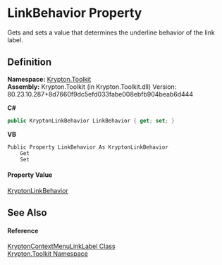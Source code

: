 # LinkBehavior Property


Gets and sets a value that determines the underline behavior of the link label.



## Definition
**Namespace:** <a href="79d2eac2-21f4-54ff-7552-b20c33c30600.md">Krypton.Toolkit</a>  
**Assembly:** Krypton.Toolkit (in Krypton.Toolkit.dll) Version: 80.23.10.287+8d7660f9dc5efd033fabe008ebfb904beab6d444

**C#**
``` C#
public KryptonLinkBehavior LinkBehavior { get; set; }
```
**VB**
``` VB
Public Property LinkBehavior As KryptonLinkBehavior
	Get
	Set
```



#### Property Value
<a href="1852385d-4d5e-656e-f297-74d2a55b9a73.md">KryptonLinkBehavior</a>

## See Also


#### Reference
<a href="08c3baf7-f52a-d2d3-cd52-dd3f21a73917.md">KryptonContextMenuLinkLabel Class</a>  
<a href="79d2eac2-21f4-54ff-7552-b20c33c30600.md">Krypton.Toolkit Namespace</a>  
